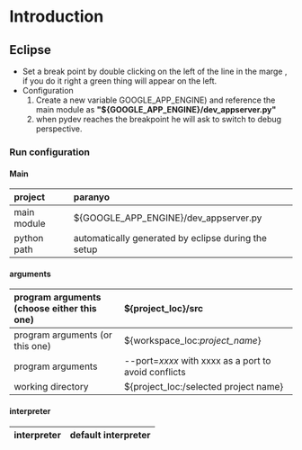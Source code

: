 # Introduction #

## Eclipse ##
  * Set a break point by double clicking on the left of the line in the marge , if you do it right a green thing will appear on the left.
  * Configuration
    1. Create a new variable GOOGLE\_APP\_ENGINE) and reference the main module as **"${GOOGLE\_APP\_ENGINE}/dev\_appserver.py"**
    1. when pydev reaches the breakpoint he will ask to switch to debug perspective.

### Run configuration ###

#### Main ####
| project | paranyo |
|:--------|:--------|
| main module | ${GOOGLE\_APP\_ENGINE}/dev\_appserver.py |
| python path | automatically generated by eclipse during the setup |

#### arguments ####

| program arguments (choose either this one) | ${project\_loc}/src |
|:-------------------------------------------|:--------------------|
| program arguments (or this one)            | ${workspace\_loc:_project\_name_} |
| program arguments                          | --port=_xxxx_ with xxxx as a port to avoid conflicts |
| working directory                          |  ${project\_loc:/selected project name} |

#### interpreter ####

| interpreter | default interpreter |
|:------------|:--------------------|